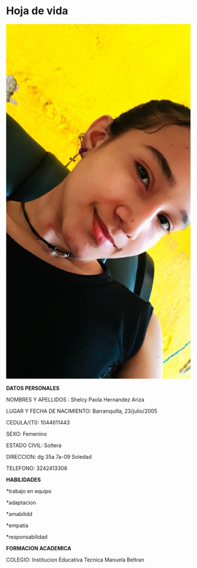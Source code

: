 
# Hoja de vida
![Mi foto](imagenes/shelcyhe.png)

**DATOS PERSONALES**

NOMBRES Y APELLIDOS : Shelcy Paola Hernandez Ariza 

LUGAR Y FECHA DE NACIMIENTO: Barranquilla, 23/julio/2005

CEDULA/(TI):  1044611443 

SEXO: Femenino

ESTADO CIVIL:  Soltera

DIRECCION:  dg 35a 7a-09 Soledad

TELEFONO:  3242413306

**HABILIDADES**

*trabajo en equipo

*adaptacion 

*amabilidd 

*empatia

*responsabilidad

**FORMACION ACADEMICA** 

COLEGIO: Institucion Educativa Tecnica Manuela Beltran 
